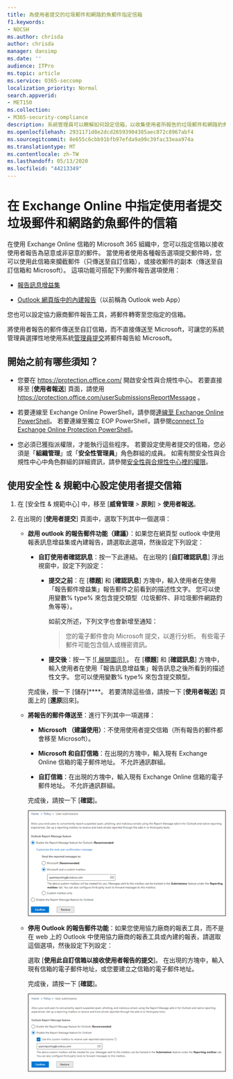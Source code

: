 ```yaml
---
title: 為使用者提交的垃圾郵件和網路釣魚郵件指定信箱
f1.keywords:
- NOCSH
ms.author: chrisda
author: chrisda
manager: dansimp
ms.date: ''
audience: ITPro
ms.topic: article
ms.service: O365-seccomp
localization_priority: Normal
search.appverid:
- MET150
ms.collection:
- M365-security-compliance
description: 系統管理員可以瞭解如何設定信箱，以收集使用者所報告的垃圾郵件和網路釣魚電子郵件。
ms.openlocfilehash: 2931171d8e2dcd26593904385aec872c8967abf4
ms.sourcegitcommit: 8e655c6cbb91bfb97efda9a99c39fac33eaa974a
ms.translationtype: MT
ms.contentlocale: zh-TW
ms.lasthandoff: 05/13/2020
ms.locfileid: "44213349"
---
```

# <a name="specify-a-mailbox-for-user-submissions-of-spam-and-phishing-messages-in-exchange-online"></a>在 Exchange Online 中指定使用者提交垃圾郵件和網路釣魚郵件的信箱

在使用 Exchange Online 信箱的 Microsoft 365 組織中，您可以指定信箱以接收使用者報告為惡意或非惡意的郵件。 當使用者使用各種報告選項提交郵件時，您可以使用此信箱來攔截郵件（只傳送至自訂信箱），或接收郵件的副本（傳送至自訂信箱和 Microsoft）。 這項功能可搭配下列郵件報告選項使用：

- [報告訊息增益集](enable-the-report-message-add-in.md)

- [Outlook 網頁版中的內建報告](report-junk-email-and-phishing-scams-in-outlook-on-the-web-eop.md)（以前稱為 Outlook web App）

您也可以設定協力廠商郵件報告工具，將郵件轉寄至您指定的信箱。

將使用者報告的郵件傳送至自訂信箱，而不直接傳送至 Microsoft，可讓您的系統管理員選擇性地使用系統[管理員提交](admin-submission.md)將郵件報告給 Microsoft。

## <a name="what-do-you-need-to-know-before-you-begin"></a>開始之前有哪些須知？

- 您要在 <https://protection.office.com/> 開啟安全性與合規性中心。 若要直接移至 [**使用者報送**] 頁面，請使用 <https://protection.office.com/userSubmissionsReportMessage> 。

- 若要連線至 Exchange Online PowerShell，請參閱[連線至 Exchange Online PowerShell](https://docs.microsoft.com/powershell/exchange/exchange-online/connect-to-exchange-online-powershell/connect-to-exchange-online-powershell)。 若要連線至獨立 EOP PowerShell，請參閱[connect To Exchange Online Protection PowerShell](https://docs.microsoft.com/powershell/exchange/exchange-eop/connect-to-exchange-online-protection-powershell)。

- 您必須已獲指派權限，才能執行這些程序。 若要設定使用者提交的信箱，您必須是「**組織管理**」或「**安全性管理員**」角色群組的成員。 如需有關安全性與合規性中心中角色群組的詳細資訊，請參閱[安全性與合規性中心裡的權限](permissions-in-the-security-and-compliance-center.md)。

## <a name="use-the-security--compliance-center-to-configure-the-user-submissions-mailbox"></a>使用安全性 & 規範中心設定使用者提交信箱

1. 在 [安全性 & 規範中心] 中，移至 [**威脅管理** \> **原則**] \> **使用者報送**。

2. 在出現的 [**使用者提交**] 頁面中，選取下列其中一個選項：

   - **啟用 outlook 的報告郵件功能（建議）**：如果您在網頁型 outlook 中使用報表訊息增益集或內建報告，請選取此選項，然後設定下列設定：

     - **自訂使用者確認訊息**：按一下此連結。 在出現的 [**自訂確認訊息**] 浮出視窗中，設定下列設定：

       - **提交之前**：在 [**標題**] 和 [**確認訊息**] 方塊中，輸入使用者在使用「報告郵件增益集」報告郵件之前看到的描述性文字。 您可以使用變數% type% 來包含提交類型（垃圾郵件、非垃圾郵件網路釣魚等等）。

         如前文所述，下列文字也會新增至通知：

         > 您的電子郵件會向 Microsoft 提交，以進行分析。 有些電子郵件可能包含個人或機密資訊。

       - **提交後**：按一下 [ ![ 展開圖示] ](../../media/scc-expand-icon.png) 。 在 [**標題**] 和 [**確認訊息**] 方塊中，輸入使用者在使用「報告訊息增益集」報告訊息之後所看到的描述性文字。 您可以使用變數% type% 來包含提交類型。

      完成後，按一下 [儲存]****。 若要清除這些值，請按一下 [**使用者報送**] 頁面上的 [**還原**回來]。

   - **將報告的郵件傳送至**：進行下列其中一項選擇：

     - **Microsoft （建議使用）**：不使用使用者提交信箱（所有報告的郵件都會移至 Microsoft）。

     - **Microsoft 和自訂信箱**：在出現的方塊中，輸入現有 Exchange Online 信箱的電子郵件地址。 不允許通訊群組。

     - **自訂信箱**：在出現的方塊中，輸入現有 Exchange Online 信箱的電子郵件地址。 不允許通訊群組。

     完成後，請按一下 [**確認**]。

     ![將報告的郵件傳送至 Microsoft 和自訂信箱](../../media/user-submission-enable-outlook-report-message.png)

   - **停用 Outlook 的報告郵件功能**：如果您使用協力廠商的報表工具，而不是在 web 上的 Outlook 中使用協力廠商的報表工具或內建的報表，請選取這個選項，然後設定下列設定：

     選取 [**使用此自訂信箱以接收使用者報告的提交**]。 在出現的方塊中，輸入現有信箱的電子郵件地址，或您要建立之信箱的電子郵件地址。

     完成後，請按一下 [**確認**]。

     ![使用協力廠商工具將報告的郵件傳送至自訂信箱](../../media/user-submission-disable-outlook-report-message.png)
